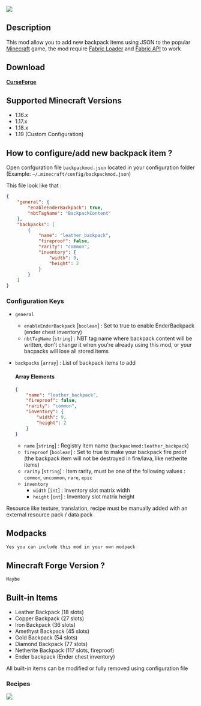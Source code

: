 ![](https://raw.githubusercontent.com/SpyMan10/backpackmod/1.17/imgs/mod_image.png)

## Description

This mod allow you to add new backpack items using JSON to the popular [Minecraft](http://minecraft.net) game,
the mod require [Fabric Loader](https://fabricmc.net/) and [Fabric API](https://www.curseforge.com/minecraft/mc-mods/fabric-api) to work

## Download

**[CurseForge](https://www.curseforge.com/minecraft/mc-mods/backpackmod)**

## Supported Minecraft Versions

- 1.16.x
- 1.17.x
- 1.18.x
- 1.19 (Custom Configuration)

## How to configure/add new backpack item ?

Open confguration file `backpackmod.json` located in your configuration folder (Example: `~/.minecraft/config/backpackmod.json`)

This file look like that :

```json
{
    "general": {
        "enableEnderBackpack": true,
        "nbtTagName": "BackpackContent"
    },
    "backpacks": [
        {
            "name": "leather_backpack",
            "fireproof": false,
            "rarity": "common",
            "inventory": {
                "width": 9,
                "height": 2
            }
        }
    ]
}
```

### Configuration Keys

- `general`
  - `enableEnderBackpack` [`boolean`] : Set to true to enable EnderBackpack (ender chest inventory)
  - `nbtTagName` [`string`] : NBT tag name where backpack content will be written, don't change it when you're already using this mod, or your bacpacks will lose all stored items
- `backpacks` [`array`] : List of backpack items to add

  #### Array Elements
    ```json
    {
        "name": "leather_backpack",
        "fireproof": false,
        "rarity": "common",
        "inventory": {
            "width": 9,
            "height": 2
        }
    }
    ```
  - `name` [`string`] : Registry item name (`backpackmod:leather_backpack`)
  - `fireproof` [`boolean`] : Set to true to make your backpack fire proof (the backpack item will not be destroyed in fire/lava, like netherite items) 
  - `rarity` [`string`] : Item rarity, must be one of the following values : `common`, `uncommon`, `rare`, `epic`
  - `inventory`
    - `width`  [`int`] : Inventory slot matrix width
    - `height` [`int`] : Inventory slot matrix height

Resource like texture, translation, recipe must be manually added with an external resource pack / data pack

## Modpacks

`Yes you can include this mod in your own modpack`

## Minecraft Forge Version ?

`Maybe`

## Built-in Items

- Leather Backpack (18 slots)
- Copper Backpack (27 slots)
- Iron Backpack (36 slots)
- Amethyst Backpack (45 slots)
- Gold Backpack (54 slots)
- Diamond Backpack (77 slots)
- Netherite Backpack (117 slots, fireproof)
- Ender backpack (Ender chest inventory)

All built-in items can be modified or fully removed using configuration file

### Recipes

![](https://raw.githubusercontent.com/SpyMan10/backpackmod/1.19/imgs/recipes.png)
